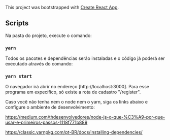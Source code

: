 This project was bootstrapped with [Create React App](https://github.com/facebook/create-react-app).

## Scripts

Na pasta do projeto, execute o comando:

### `yarn`

Todos os pacotes e dependências serão instaladas e o código já poderá ser executado através do comando:

### `yarn start`

O navegador irá abrir no endereço [http://localhost:3000]. Para esse programa em expecífico, só existe a rota de cadastro "/register".


Caso você não tenha nem o node nem o yarn, siga os links abaixo e configure o ambiente de desenvolvimento:

https://medium.com/thdesenvolvedores/node-js-o-que-%C3%A9-por-que-usar-e-primeiros-passos-1118f771b889

https://classic.yarnpkg.com/pt-BR/docs/installing-dependencies/